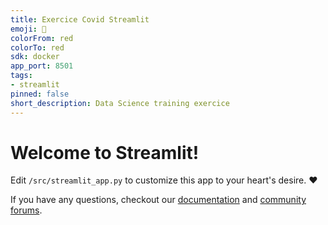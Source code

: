 ```yaml
---
title: Exercice Covid Streamlit
emoji: 🚀
colorFrom: red
colorTo: red
sdk: docker
app_port: 8501
tags:
- streamlit
pinned: false
short_description: Data Science training exercice
---
```


# Welcome to Streamlit!

Edit `/src/streamlit_app.py` to customize this app to your heart's desire. :heart:

If you have any questions, checkout our [documentation](https://docs.streamlit.io) and [community
forums](https://discuss.streamlit.io).

